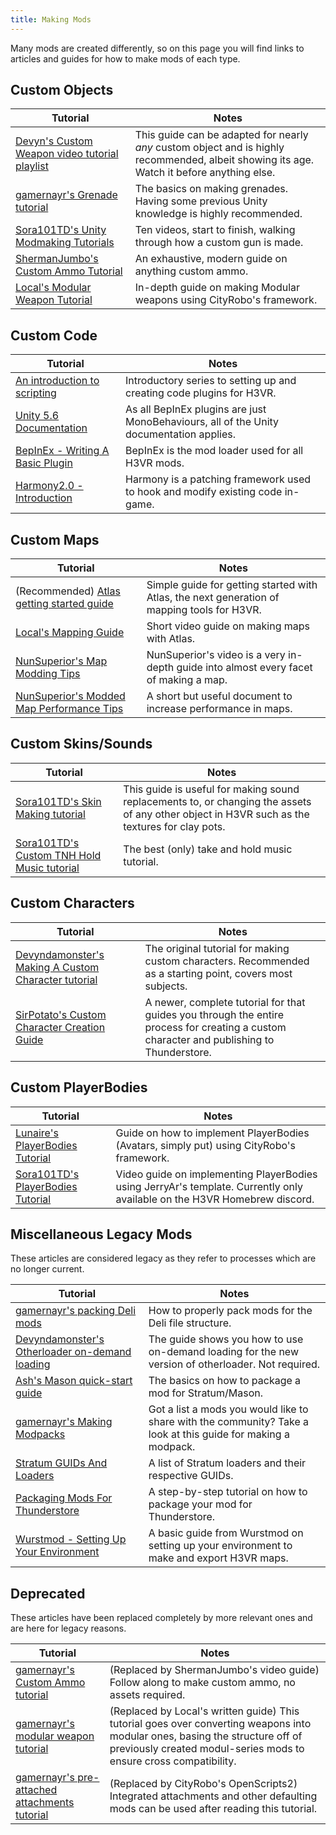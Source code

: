 ```yaml
---
title: Making Mods
---
```


Many mods are created differently, so on this page you will find links to articles and guides for how to make mods of each type.

## Custom Objects

| Tutorial                                                                                                                            | Notes                                                                                                                                      |
|-------------------------------------------------------------------------------------------------------------------------------------|--------------------------------------------------------------------------------------------------------------------------------------------|
| [Devyn's Custom Weapon video tutorial playlist](https://www.youtube.com/watch?v=BScDQiGCRAM)                                        | This guide can be adapted for nearly *any* custom object and is highly recommended, albeit showing its age. Watch it before anything else. |
| [gamernayr's Grenade tutorial](implementing/grenades.md)                                                                            | The basics on making grenades. Having some previous Unity knowledge is highly recommended.                                                 |
| [Sora101TD's Unity Modmaking Tutorials](https://www.youtube.com/playlist?list=PLuiLsQZSfmynRE4qXHpeeTmwrIYSgduON)                   | Ten videos, start to finish, walking through how a custom gun is made.                                                                     |
| [ShermanJumbo's Custom Ammo Tutorial](https://youtu.be/zQ0ICkXKkr4)                                                                 | An exhaustive, modern guide on anything custom ammo.                                                                                       |
| [Local's Modular Weapon Tutorial](https://docs.google.com/document/d/1anDYvEmJk-LP4n0Gzb69jXU_Chd9uTVVNgilN-JMGik/edit?usp=sharing) | In-depth guide on making Modular weapons using CityRobo's framework.                                                                       |

## Custom Code

| Tutorial                                                                                                   | Notes                                                                                   |
|------------------------------------------------------------------------------------------------------------|-----------------------------------------------------------------------------------------|
| [An introduction to scripting](scripting/intro.md)                                                         | Introductory series to setting up and creating code plugins for H3VR.                   |
| [Unity 5.6 Documentation](https://docs.unity3d.com/560/Documentation/Manual/index.html)                    | As all BepInEx plugins are just MonoBehaviours, all of the Unity documentation applies. |
| [BepInEx - Writing A Basic Plugin](https://docs.bepinex.dev/articles/dev_guide/plugin_tutorial/index.html) | BepInEx is the mod loader used for all H3VR mods.                                       |
| [Harmony2.0 - Introduction](https://harmony.pardeike.net/articles/intro.html)                              | Harmony is a patching framework used to hook and modify existing code in-game.          |

## Custom Maps

| Tutorial                                                                                                                                      | Notes                                                                                       |
|-----------------------------------------------------------------------------------------------------------------------------------------------|---------------------------------------------------------------------------------------------|
| (Recommended) [Atlas getting started guide](mapping/atlas/getting_started/1_requirements.md)                                                  | Simple guide for getting started with Atlas, the next generation of mapping tools for H3VR. |
| [Local's Mapping Guide](https://youtu.be/ATjTg0oejkg)                                                                                         | Short video guide on making maps with Atlas.                                                |
| [NunSuperior's Map Modding Tips](https://www.youtube.com/watch?v=zaIOFqZUVmI)                                                                 | NunSuperior's video is a very in-depth guide into almost every facet of making a map.       |
| [NunSuperior's Modded Map Performance Tips](https://docs.google.com/document/d/1rMcIcLBcJBFqosD6wBnVdqipfZH8vOnf_vgNLhwZ7yQ/edit?usp=sharing) | A short but useful document to increase performance in maps.                                |

## Custom Skins/Sounds

| Tutorial                                                                                   | Notes                                                                                                                                         |
|--------------------------------------------------------------------------------------------|-----------------------------------------------------------------------------------------------------------------------------------------------|
| [Sora101TD's Skin Making tutorial](asset_replacement/skin_making_basics/basics_1_tools.md) | This guide is useful for making sound replacements to, or changing the assets of any other object in H3VR such as the textures for clay pots. |
| [Sora101TD's Custom TNH Hold Music tutorial](asset_replacement/tnh_music/hold_music.md)    | The best (only) take and hold music tutorial.                                                                                                 |

## Custom Characters

| Tutorial                                                                                                                                        | Notes                                                                                                                                     |
|-------------------------------------------------------------------------------------------------------------------------------------------------|-------------------------------------------------------------------------------------------------------------------------------------------|
| [Devyndamonster's Making A Custom Character tutorial](https://github.com/devyndamonster/TakeAndHoldTweaker/wiki/Making-A-Custom-Character)      | The original tutorial for making custom characters. Recommended as a starting point, covers most subjects.                                |
| [SirPotato's Custom Character Creation Guide](https://docs.google.com/document/d/1YE7iWOQGHevYE0V-CzMEu3LHfb0ejbmRV4uZz7Id-OI/edit?usp=sharing) | A newer, complete tutorial for that guides you through the entire process for creating a custom character and publishing to Thunderstore. |

## Custom PlayerBodies

| Tutorial                                                                                                                            | Notes                                                                                                                     |
|-------------------------------------------------------------------------------------------------------------------------------------|---------------------------------------------------------------------------------------------------------------------------|
| [Lunaire's PlayerBodies Tutorial](https://docs.google.com/document/d/1687-t-IiU6UWRv4FLVbj3EOJlaaTOiLWHnRDJ046Rwc/edit?usp=sharing) | Guide on how to implement PlayerBodies (Avatars, simply put) using CityRobo's framework.                                  |
| [Sora101TD's PlayerBodies Tutorial](https://discord.com/channels/685655713845870602/877599134767530004/1323012765597696071)         | Video guide on implementing PlayerBodies using JerryAr's template. Currently only available on the H3VR Homebrew discord. |

## Miscellaneous Legacy Mods
These articles are considered legacy as they refer to processes which are no longer current.

| Tutorial                                                                                                                                 | Notes                                                                                                         |
|------------------------------------------------------------------------------------------------------------------------------------------|---------------------------------------------------------------------------------------------------------------|
| [gamernayr's packing Deli mods](delimods.md)                                                                                             | How to properly pack mods for the Deli file structure.                                                        |
| [Devyndamonster's Otherloader on-demand loading](https://github.com/devyndamonster/OtherLoader/wiki/Building-Mods-For-On-Demand-Loading) | The guide shows you how to use on-demand loading for the new version of otherloader. Not required.            |
| [Ash's Mason quick-start guide](https://h3vr-modding.github.io/Mason/getting_started/index.html)                                         | The basics on how to package a mod for Stratum/Mason.                                                         |
| [gamernayr's Making Modpacks](thunderstore/modpacks.md)                                                                                  | Got a list a mods you would like to share with the community? Take a look at this guide for making a modpack. |
| [Stratum GUIDs And Loaders](stratumdeps.md)                                                                                              | A list of Stratum loaders and their respective GUIDs.                                                         |
| [Packaging Mods For Thunderstore](thunderstore/uploading.md)                                                                             | A step-by-step tutorial on how to package your mod for Thunderstore.                                          |
| [Wurstmod - Setting Up Your Environment](https://github.com/WurstModders/WurstMod/wiki/Setting-up-your-environment)                      | A basic guide from Wurstmod on setting up your environment to make and export H3VR maps.                      |

## Deprecated
These articles have been replaced completely by more relevant ones and are here for legacy reasons.

| Tutorial                                                                                                                             | Notes                                                                                                                                                                                             |
|--------------------------------------------------------------------------------------------------------------------------------------|---------------------------------------------------------------------------------------------------------------------------------------------------------------------------------------------------|
| [gamernayr's Custom Ammo tutorial](https://docs.google.com/document/d/1bF66Tijdf5mwTXuIPWmnszSNMJ8u7Wxza9_PshheB2A/edit?usp=sharing) | (Replaced by ShermanJumbo's video guide) Follow along to make custom ammo, no assets required.                                                                                                    |
| [gamernayr's modular weapon tutorial](implementing/modul/creation.md)                                                                | (Replaced by Local's written guide) This tutorial goes over converting weapons into modular ones, basing the structure off of previously created modul-series mods to ensure cross compatibility. |
| [gamernayr's pre-attached attachments tutorial](implementing/pre-attached_attachments.md)                                            | (Replaced by CityRobo's OpenScripts2) Integrated attachments and other defaulting mods can be used after reading this tutorial.                                                                   |
